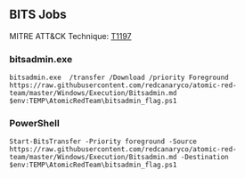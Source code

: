 ## BITS Jobs

MITRE ATT&CK Technique: [T1197](https://attack.mitre.org/wiki/Technique/T1197)

### bitsadmin.exe

    bitsadmin.exe  /transfer /Download /priority Foreground https://raw.githubusercontent.com/redcanaryco/atomic-red-team/master/Windows/Execution/Bitsadmin.md $env:TEMP\AtomicRedTeam\bitsadmin_flag.ps1

### PowerShell

    Start-BitsTransfer -Priority foreground -Source https://raw.githubusercontent.com/redcanaryco/atomic-red-team/master/Windows/Execution/Bitsadmin.md -Destination $env:TEMP\AtomicRedTeam\bitsadmin_flag.ps1
